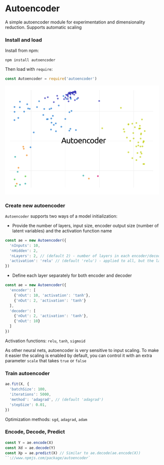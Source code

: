 # Autoencoder
A simple autoencoder module for experimentation and dimensionality reduction. Supports automatic scaling

### Install and load
Install from npm:
```
npm install autoencoder
```

Then load with `require`:
```javascript
const Autoencoder = require('autoencoder')
```

![Autoencoder](./assets/autoencoder.png)

### Create new autoencoder
`Autoencoder` supports two ways of a model initialization:
- Provide the number of layers, input size, encoder output size (number of latent variables) and the activation function name
```javascript
const ae = new Autoencoder({
  'nInputs': 10,
  'nHidden': 2,
  'nLayers': 2, // (default 2) - number of layers in each encoder/decoder
  'activation': 'relu' // (default 'relu') - applied to all, but the last layer
})
```
- Define each layer separately for both encoder and decoder
```javascript
const ae = new Autoencoder({
  'encoder': [
    {'nOut': 10, 'activation': 'tanh'},
    {'nOut': 2, 'activation': 'tanh'}
  ],
  'decoder': [
    {'nOut': 2, 'activation': 'tanh'},
    {'nOut': 10}
  ]
})
```

Activation functions: `relu`, `tanh`, `sigmoid`

As other neural nets, autoencoder is very sensitive to input scaling. To make it easier the scaling is enabled by default, you can control it with an extra parameter `scale` that takes `true` or `false`

### Train autoencoder
```javascript
ae.fit(X, {
  'batchSize': 100,
  'iterations': 5000,
  'method': 'adagrad', // (default 'adagrad')
  'stepSize': 0.01,
})
```

Optimization methods: `sgd`, `adagrad`, `adam`

### Encode, Decode, Predict
```javascript
const Y = ae.encode(X)
const Xd = ae.decode(Y)
const Xp = ae.predict(X) // Similar to ae.decode(ae.encode(X))
``://www.npmjs.com/package/autoencoder`
